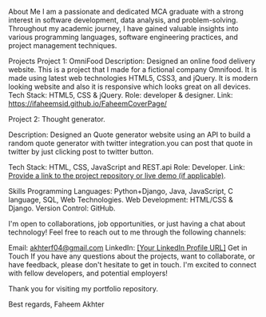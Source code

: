 About Me
I am a passionate and dedicated MCA graduate with a strong interest in software development, data analysis, and problem-solving. Throughout my academic journey, I have gained valuable insights into various programming languages, software engineering practices, and project management techniques.

Projects
Project 1: OmniFood
Description: Designed an online food delivery website. This is a project that I made for a fictional company Omnifood. It is made using latest web technologies HTML5, CSS3, and jQuery. It is modern looking website and also it is responsive which looks great on all devices.
Tech Stack: HTML5, CSS & jQuery.
Role: developer & designer.
Link: https://ifaheemsid.github.io/FaheemCoverPage/

Project 2: Thought generator.

Description: Designed an Quote generator website using an API to build a random quote generator with twitter integration.you can post that quote in twitter by just clicking post to twitter button.

Tech Stack: HTML, CSS, JavaScript and REST.api
Role: Developer.
Link: [ Provide a link to the project repository or live demo (if applicable)](https://ifaheemsid.github.io/Thoughts-Generator/).

Skills
Programming Languages: Python+Django, Java, JavaScript, C language, SQL, Web Technologies.
Web Development: HTML/CSS & Django.
Version Control: GitHub.

I'm open to collaborations, job opportunities, or just having a chat about technology! Feel free to reach out to me through the following channels:

Email: akhterf04@gmail.com
LinkedIn: [[Your LinkedIn Profile URL]](https://www.linkedin.com/in/ifaheemsid/)
Get in Touch
If you have any questions about the projects, want to collaborate, or have feedback, please don't hesitate to get in touch. I'm excited to connect with fellow developers, and potential employers!

Thank you for visiting my portfolio repository.

Best regards,
Faheem Akhter
